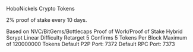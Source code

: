 HoboNickels Crypto Tokens

2% proof of stake every 10 days.

Based on NVC/BitGems/Bottlecaps
Proof of Work/Proof of Stake Hybrid
Scrypt
Linear Difficulty Retarget
5 Confirms
5 Tokens Per Block
Maximum of 120000000 Tokens
Default P2P Port: 7372
Default RPC Port: 7373
